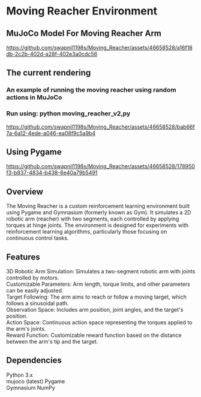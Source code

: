 # Moving Reacher Environment

## MuJoCo Model For Moving Reacher Arm


https://github.com/swapnil1198s/Moving_Reacher/assets/46658528/a16f18db-2c2b-402d-a28f-402e3a0cdc56



## The current rendering  
### An example of running the moving reacher using random actions in MuJoCo

### Run using: python moving_reacher_v2,py
https://github.com/swapnil1198s/Moving_Reacher/assets/46658528/bab66f7a-6a12-4ede-a046-ea08f9c5a9b4


## Using Pygame
https://github.com/swapnil1198s/Moving_Reacher/assets/46658528/178950f3-b837-4834-b438-6e40a79b5491


## Overview
The Moving Reacher is a custom reinforcement learning environment built using Pygame and Gymnasium (formerly known as Gym). It simulates a 2D robotic arm (reacher) with two segments, each controlled by applying torques at hinge joints. The environment is designed for experiments with reinforcement learning algorithms, particularly those focusing on continuous control tasks.

## Features
3D Robotic Arm Simulation: Simulates a two-segment robotic arm with joints controlled by motors.  
Customizable Parameters: Arm length, torque limits, and other parameters can be easily adjusted.  
Target Following: The arm aims to reach or follow a moving target, which follows a sinusoidal path.  
Observation Space: Includes arm position, joint angles, and the target's position.  
Action Space: Continuous action space representing the torques applied to the arm's joints.  
Reward Function: Customizable reward function based on the distance between the arm's tip and the target.  

## Dependencies  
Python 3.x  
mujoco (latest)
Pygame  
Gymnasium 
NumPy  

